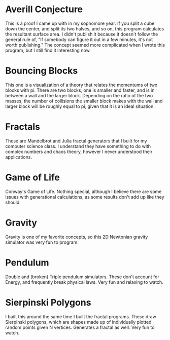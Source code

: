 # Averill Conjecture
This is a proof I came up with in my sophomore year. If you split a cube down the center, and split its two halves, and so on, this program calculates the resultant surface area. I didn't publish it because it doesn't follow the general rule of, "If somebody can figure it out in a few minutes, it's not worth publishing." The concept seemed more complicated when I wrote this program, but I still find it interesting now.

# Bouncing Blocks
This one is a visualization of a theory that relates the momentums of two blocks with pi. There are two blocks, one is smaller and faster, and is in between a wall and the larger block. Depending on the ratio of the two masses, the number of collisions the smaller block makes with the wall and larger block will be roughly equal to pi, given that it is an ideal situation.

# Fractals
These are Mandelbrot and Julia fractal generators that I built for my computer science class. I understand they have something to do with complex numbers and chaos theory, however I never understood their applications.

# Game of Life
Conway's Game of Life. Nothing special, although I believe there are some issues with generational calculations, as some results don't add up like they should.

# Gravity
Gravity is one of my favorite concepts, so this 2D Newtonian gravity simulator was very fun to program. 

# Pendulum
Double and (broken) Triple pendulum simulators. These don't account for Energy, and frequently break physical laws. Very fun and relaxing to watch.

# Sierpinski Polygons
I built this around the same time I built the fractal programs. These draw Sierpinski polygons, which are shapes made up of individually plotted random points given N vertices. Generates a fractal as well. Very fun to watch.
